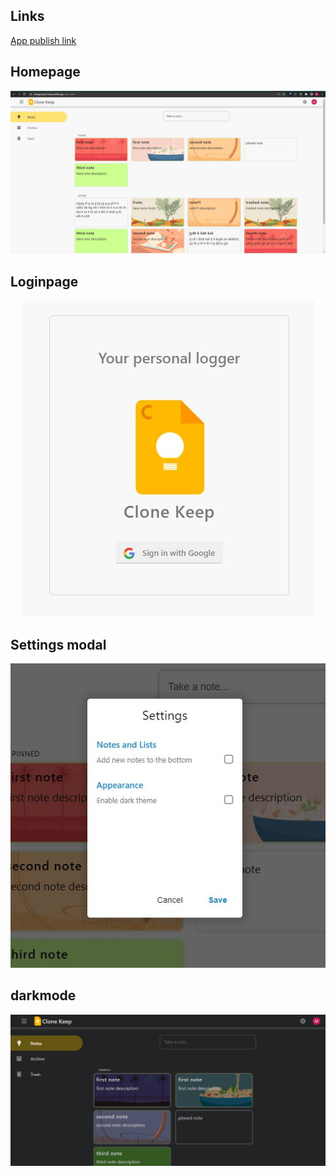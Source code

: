 ## Links

[App publish link](https://malayproject-keep.netlify.app/)

## Homepage

<p align="center">
  <img src="./screenshots/keep-homepage.JPG" />
</p>

## Loginpage

<p align="center">
  <img src="./screenshots/keep-loginpage.JPG" />
</p>

## Settings modal

<p align="center">
  <img src="./screenshots/keep-settings-modal.JPG" />
</p>

## darkmode

<p align="center">
  <img src="./screenshots/keep-darkmode.JPG" />
</p>

